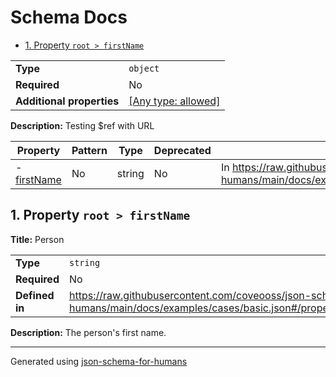 # Schema Docs

- [1. Property `root > firstName`](#firstName)

|                           |                                                                           |
| ------------------------- | ------------------------------------------------------------------------- |
| **Type**                  | `object`                                                                  |
| **Required**              | No                                                                        |
| **Additional properties** | [[Any type: allowed]](# "Additional Properties of any type are allowed.") |

**Description:** Testing $ref with URL

| Property                   | Pattern | Type   | Deprecated | Definition                                                                                                                     | Title/Description |
| -------------------------- | ------- | ------ | ---------- | ------------------------------------------------------------------------------------------------------------------------------ | ----------------- |
| - [firstName](#firstName ) | No      | string | No         | In https://raw.githubusercontent.com/coveooss/json-schema-for-humans/main/docs/examples/cases/basic.json#/properties/firstName | Person            |

## <a name="firstName"></a>1. Property `root > firstName`

**Title:** Person

|                |                                                                                                                             |
| -------------- | --------------------------------------------------------------------------------------------------------------------------- |
| **Type**       | `string`                                                                                                                    |
| **Required**   | No                                                                                                                          |
| **Defined in** | https://raw.githubusercontent.com/coveooss/json-schema-for-humans/main/docs/examples/cases/basic.json#/properties/firstName |

**Description:** The person's first name.

----------------------------------------------------------------------------------------------------------------------------
Generated using [json-schema-for-humans](https://github.com/coveooss/json-schema-for-humans)
